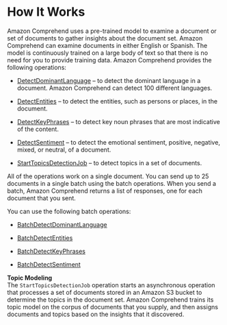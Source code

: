 # How It Works<a name="how-it-works"></a>

Amazon Comprehend uses a pre\-trained model to examine a document or set of documents to gather insights about the document set\. Amazon Comprehend can examine documents in either English or Spanish\. The model is continuously trained on a large body of text so that there is no need for you to provide training data\. Amazon Comprehend provides the following operations:

+ [DetectDominantLanguage](API_DetectDominantLanguage.md) – to detect the dominant language in a document\. Amazon Comprehend can detect 100 different languages\.

+ [DetectEntities](API_DetectEntities.md) – to detect the entities, such as persons or places, in the document\.

+ [DetectKeyPhrases](API_DetectKeyPhrases.md) – to detect key noun phrases that are most indicative of the content\.

+ [DetectSentiment](API_DetectSentiment.md) – to detect the emotional sentiment, positive, negative, mixed, or neutral, of a document\.

+ [StartTopicsDetectionJob](API_StartTopicsDetectionJob.md) – to detect topics in a set of documents\.

All of the operations work on a single document\. You can send up to 25 documents in a single batch using the batch operations\. When you send a batch, Amazon Comprehend returns a list of responses, one for each document that you sent\.

You can use the following batch operations:

+ [BatchDetectDominantLanguage](API_BatchDetectDominantLanguage.md)

+ [BatchDetectEntities](API_BatchDetectEntities.md)

+ [BatchDetectKeyPhrases](API_BatchDetectKeyPhrases.md)

+ [BatchDetectSentiment](API_BatchDetectSentiment.md)

**Topic Modeling**  
The `StartTopicsDetectionJob` operation starts an asynchronous operation that processes a set of documents stored in an Amazon S3 bucket to determine the topics in the document set\. Amazon Comprehend trains its topic model on the corpus of documents that you supply, and then assigns documents and topics based on the insights that it discovered\.
